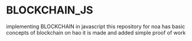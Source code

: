 # BLOCKCHAIN_JS
implementing BLOCKCHAIN in javascript
this repository for noa has basic concepts of blockchain on hao it is made and added simple proof of work
